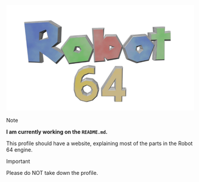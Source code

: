 ![Robot 64](./Robot%2064%20Logo.webp)

> [!NOTE]
> __I am currently working on the `README.md`.__
> 
> This profile should have a website, explaining most of the parts in the Robot 64 engine.

> [!IMPORTANT]
> Please do NOT take down the profile.